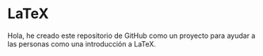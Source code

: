 # LaTeX
Hola, he creado este repositorio de GitHub como un proyecto para ayudar a las personas como una introducción a LaTeX.
